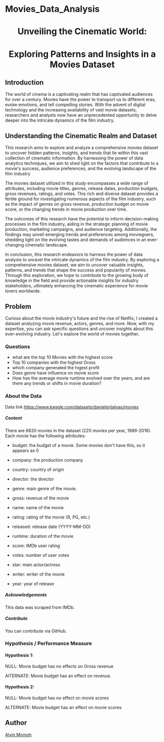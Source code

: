 # Movies_Data_Analysis

# <center>Unveiling the Cinematic World:</center> 
# <center>Exploring Patterns and Insights in a Movies Dataset</center>


## Introduction
The world of cinema is a captivating realm that has captivated audiences for over a century. Movies have the power to transport us to different eras, evoke emotions, and tell compelling stories. With the advent of digital technology and the increasing availability of vast movie datasets, researchers and analysts now have an unprecedented opportunity to delve deeper into the intricate dynamics of the film industry.


##  Understanding the Cinematic Realm and Dataset
This research aims to explore and analyze a comprehensive movies dataset to uncover hidden patterns, insights, and trends that lie within this vast collection of cinematic information. By harnessing the power of data analytics techniques, we aim to shed light on the factors that contribute to a movie's success, audience preferences, and the evolving landscape of the film industry

The movies dataset utilized in this study encompasses a wide range of attributes, including movie titles, genres, release dates, production budgets, gross revenues, ratings, and votes. This rich and diverse dataset provides a fertile ground for investigating numerous aspects of the film industry, such as the impact of genres on gross revenue, production budget on movie score, or the changing trends in movie production over time.

The outcomes of this research have the potential to inform decision-making processes in the film industry, aiding in the strategic planning of movie production, marketing campaigns, and audience targeting. Additionally, the findings may unveil emerging trends and preferences among moviegoers, shedding light on the evolving tastes and demands of audiences in an ever-changing cinematic landscape.

In conclusion, this research endeavors to harness the power of data analysis to unravel the intricate dynamics of the film industry. By exploring a comprehensive movies dataset, we aim to uncover valuable insights, patterns, and trends that shape the success and popularity of movies. Through this exploration, we hope to contribute to the growing body of knowledge in the field and provide actionable insights for industry stakeholders, ultimately enhancing the cinematic experience for movie lovers worldwide.

## Problem
Curious about the movie industry's future and the rise of Netflix, I created a dataset analyzing movie revenue, actors, genres, and more. Now, with my expertise, you can ask specific questions and uncover insights about this ever-evolving industry. Let's explore the world of movies together.

### Questions  
- what are the top 10 Movies with the highest score 
- Top 10 companies with the highest Gross
- which company generated the higest profit
- Does genre have influence on movie score
- How has the average movie runtime evolved over the years, and are there any trends or shifts in movie duration?


### About the Data
Data link https://www.kaggle.com/datasets/danielgrijalvas/movies

##### *Content*
There are 6820 movies in the dataset (220 movies per year, 1986-2016). Each movie has the following attributes:

- budget: the budget of a movie. Some movies don't have this, so it appears as 0

- company: the production company

- country: country of origin

- director: the director

- genre: main genre of the movie.

- gross: revenue of the movie

- name: name of the movie

- rating: rating of the movie (R, PG, etc.)

- released: release date (YYYY-MM-DD)

- runtime: duration of the movie

- score: IMDb user rating

- votes: number of user votes

- star: main actor/actress

- writer: writer of the movie

- year: year of release

##### *Acknowledgements*
This data was scraped from IMDb.

##### *Contribute*
You can contribute via GitHub.

### Hypothesis / Performance Measure
#### Hypothesis 1:
NULL: Movie budget has no effects on Gross revenue

AlTERNATE: Movie budget has an effect on revenue.
#### Hypothesis 2: 
NULL: Movie budget has no effect on movie scores

ALTERNATE: Movie budget has an effect on movie scores

## Author
[Alvin Momoh](https://github.com/DaitaMonk)
